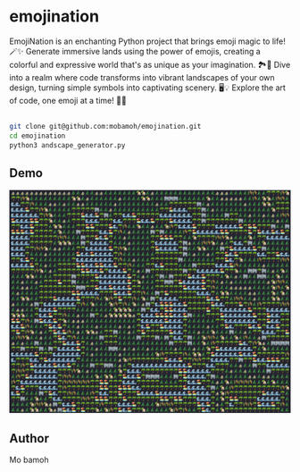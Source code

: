 # emojination

EmojiNation is an enchanting Python project that brings emoji magic to life! 🪄✨ Generate immersive lands using the power of emojis, creating a colorful and expressive world that's as unique as your imagination. 🏞️🌈 Dive into a realm where code transforms into vibrant landscapes of your own design, turning simple symbols into captivating scenery. 🖥️💡 Explore the art of code, one emoji at a time! 🚀🐍 

##
``` sh
git clone git@github.com:mobamoh/emojination.git
cd emojination
python3 andscape_generator.py
```
## Demo
![DEMO](land_demo.png)

## Author
Mo bamoh